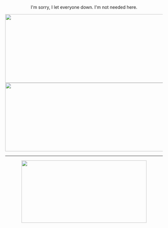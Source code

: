 <p align="center">
I'm sorry, I let everyone down. I'm not needed here.
</p>
<p align="center">
  <img width="800" height="220" src="https://streak-stats.demolab.com?user=kyoresuas&theme=dracula&hide_border=true&border_radius=5&card_width=800">
  <img width="800" height="220" src="https://github-readme-activity-graph.vercel.app/graph?username=Kyoresuas&bg_color=282a36&color=ff6e96&line=ff6e96&point=79dafa&area=true&hide_border=true">
</p>

---


<p align="center">
  <img width="400" height="200" src="https://github-readme-stats.vercel.app/api/top-langs/?username=kyoresuas&size_weight=0.0005&count_weight=0.3&layout=compact&theme=dracula">
</p>
